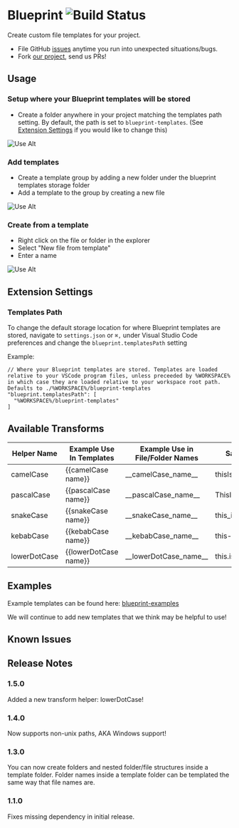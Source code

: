 # Blueprint ![Build Status](https://travis-ci.org/reesemclean/blueprint.svg?branch=master)

Create custom file templates for your project.

* File GitHub [issues](https://github.com/reesemclean/blueprint/issues/new)
  anytime you run into unexpected situations/bugs.
* Fork [our project](https://github.com/reesemclean/blueprint), send us PRs!

## Usage

### Setup where your Blueprint templates will be stored

* Create a folder anywhere in your project matching the templates path setting.
  By default, the path is set to `blueprint-templates`. (See
  [Extension Settings](#Templates-Path) if you would like to change this)

![Use Alt](https://zippy.gfycat.com/BrokenAdorableKinglet.gif)

### Add templates

* Create a template group by adding a new folder under the blueprint templates
  storage folder
* Add a template to the group by creating a new file

![Use Alt](https://zippy.gfycat.com/UnitedUnequaledFlounder.gif)

### Create from a template

* Right click on the file or folder in the explorer
* Select "New file from template"
* Enter a name

![Use Alt](https://zippy.gfycat.com/AggravatingBreakableDwarfmongoose.gif)

## Extension Settings

### Templates Path

To change the default storage location for where Blueprint templates are stored,
navigate to `settings.json` or `⌘,` under Visual Studio Code preferences and
change the `blueprint.templatesPath` setting

Example:

```less
// Where your Blueprint templates are stored. Templates are loaded relative to your VSCode program files, unless preceeded by %WORKSPACE% in which case they are loaded relative to your workspace root path. Defaults to ./%WORKSPACE%/blueprint-templates
"blueprint.templatesPath": [
  "%WORKSPACE%/blueprint-templates"
]
```

## Available Transforms

| Helper Name  | Example Use In Templates | Example Use in File/Folder Names | Sample Result          |
|--------------|--------------------------|----------------------------------|------------------------|
| camelCase    | {{camelCase name}}       | \_\_camelCase_name\_\_               | thisIsCamelCase        |
| pascalCase   | {{pascalCase name}}      | \_\_pascalCase_name\_\_              | ThisIsPascalCase       |
| snakeCase    | {{snakeCase name}}       | \_\_snakeCase_name\_\_               | this_is_snake_case     |
| kebabCase    | {{kebabCase name}}       | \_\_kebabCase_name\_\_               | this-is-kebab-case     |
| lowerDotCase | {{lowerDotCase name}}    | \_\_lowerDotCase_name\_\_            | this.is.lower.dot.case |

## Examples

Example templates can be found here:
[blueprint-examples](https://github.com/reesemclean/blueprint-examples)

We will continue to add new templates that we think may be helpful to use!

## Known Issues

## Release Notes

### 1.5.0

Added a new transform helper: lowerDotCase!

### 1.4.0

Now supports non-unix paths, AKA Windows support!

### 1.3.0

You can now create folders and nested folder/file structures inside a template
folder. Folder names inside a template folder can be templated the same way that
file names are.

### 1.1.0

Fixes missing dependency in initial release.
